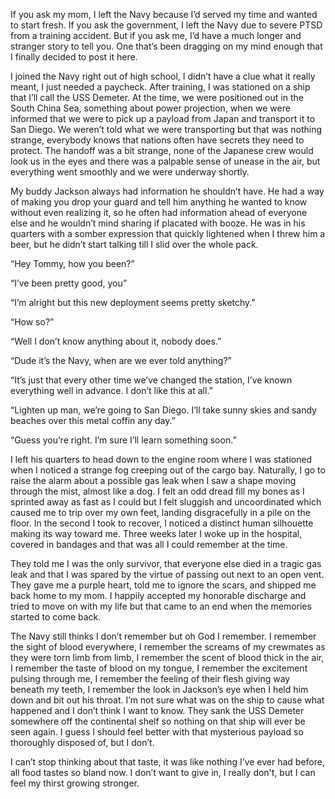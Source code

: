 If you ask my mom, I left the Navy because I’d served my time and wanted to start fresh. If you ask the government, I left the Navy due to severe PTSD from a training accident. But if you ask me, I’d have a much longer and stranger story to tell you. One that’s been dragging on my mind enough that I finally decided to post it here.

I joined the Navy right out of high school, I didn’t have a clue what it really meant, I just needed a paycheck. After training, I was stationed on a ship that I’ll call the USS Demeter. At the time, we were positioned out in the South China Sea, something about power projection, when we were informed that we were to pick up a payload from Japan and transport it to San Diego. We weren’t told what we were transporting but that was nothing strange, everybody knows that nations often have secrets they need to protect. The handoff was a bit strange, none of the Japanese crew would look us in the eyes and there was a palpable sense of unease in the air, but everything went smoothly and we were underway shortly.

My buddy Jackson always had information he shouldn’t have. He had a way of making you drop your guard and tell him anything he wanted to know without even realizing it, so he often had information ahead of everyone else and he wouldn’t mind sharing if placated with booze. He was in his quarters with a somber expression that quickly lightened when I threw him a beer, but he didn’t start talking till I slid over the whole pack.

“Hey Tommy, how you been?”

“I’ve been pretty good, you”

“I’m alright but this new deployment seems pretty sketchy.”

“How so?”

“Well I don’t know anything about it, nobody does.”

“Dude it’s the Navy, when are we ever told anything?”

“It’s just that every other time we’ve changed the station, I’ve known everything well in advance. I don’t like this at all.”

“Lighten up man, we’re going to San Diego. I’ll take sunny skies and sandy beaches over this metal coffin any day.”

“Guess you’re right. I’m sure I’ll learn something soon.”

I left his quarters to head down to the engine room where I was stationed when I noticed a strange fog creeping out of the cargo bay. Naturally, I go to raise the alarm about a possible gas leak when I saw a shape moving through the mist, almost like a dog. I felt an odd dread fill my bones as I sprinted away as fast as I could but I felt sluggish and uncoordinated which caused me to trip over my own feet, landing disgracefully in a pile on the floor. In the second I took to recover,  I noticed a distinct human silhouette making its way toward me. Three weeks later I woke up in the hospital, covered in bandages and that was all I could remember at the time.

They told me I was the only survivor, that everyone else died in a tragic gas leak and that I was spared by the virtue of passing out next to an open vent. They gave me a purple heart, told me to ignore the scars, and shipped me back home to my mom. I happily accepted my honorable discharge and tried to move on with my life but that came to an end when the memories started to come back.

The Navy still thinks I don’t remember but oh God I remember. I remember the sight of blood everywhere, I remember the screams of my crewmates as they were torn limb from limb, I remember the scent of blood thick in the air, I remember the taste of blood on my tongue, I remember the excitement pulsing through me, I remember the feeling of their flesh giving way beneath my teeth, I remember the look in Jackson’s eye when I held him down and bit out his throat. I’m not sure what was on the ship to cause what happened and I don’t think I want to know. They sank the USS Demeter somewhere off the continental shelf so nothing on that ship will ever be seen again. I guess I should feel better with that mysterious payload so thoroughly disposed of, but I don’t.

I can’t stop thinking about that taste, it was like nothing I’ve ever had before, all food tastes so bland now. I don’t want to give in, I really don't, but I can feel my thirst growing stronger.